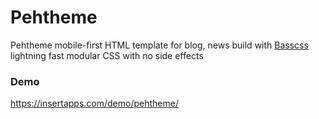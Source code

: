 # Pehtheme
Pehtheme mobile-first HTML template for blog, news build with [Basscss](https://basscss.com/) lightning fast modular CSS with no side effects

### Demo

https://insertapps.com/demo/pehtheme/
